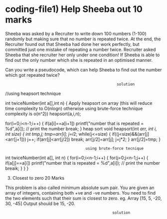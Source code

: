 # coding-file1) Help Sheeba out 									    10 marks

Sheeba was asked by a Recruiter to write down 100 numbers (1-100) randomly 
but making sure that no number is repeated twice. At the end, the Recruiter found 
out that Sheeba had done her work perfectly, but committed just one mistake of 
repeating a number twice. Recruiter asked Sheeba that she recruiter her only 
under one condition! If Sheeba is able to find out the only number which she is 
repeated in an optimised manner.

Can you write a pseudocode, which can help Sheeba to find out the number which 
got repeated twice?

                                                      solution
//using heapsort technique

int twiceNumber(int a[],int n)
{
Apply heapsort on array (this will reduce time complexity to O(nlogn) otherwise using brute-force technique complexity is o(n^2))
heapsort(a,i,n);

for(i=0;i<n-1;i++)
{
      if(a[i]==a[i+1])
          printf("number that is repeated = %d",a[i]); // print the number
            break;
}
                  heap sort
void heapsort(int *arr, int i, int size)
{
 int tmp,j;
 tmp=arr[i];
 j=i*2;
 while(j<=size)
 {
   if((j<size)&&(arr[j]<arr[j+1]))
      j++;
   if(arr[j]<arr[j/2]) 
      break;
   arr[j/2]=arr[j];
   j=j*2;
 }
 arr[j/2]=tmp;
}



                                        using brute-force tecnique

int twiceNumber(int a[], int n)
{
    for(i=0;i<n-1;i++)
    {
        for(j=0;j<n-1;j++)
             {
                if(a[j]==a[i])
                    printf("number that is repeated = %d",a[i]); // print the number
                    breaik;
             }
    }
}



3) Closest to zero 									    20 Marks

This problem is also called minimum absolute sum pair.
You are given an array of integers, containing both +ve and -ve numbers. 
You need to find the two elements such that their sum is closest to zero. eg. Array [15, 5, -20, 30, -45] Output should be 15, -20.



                                                    solution
  
  
